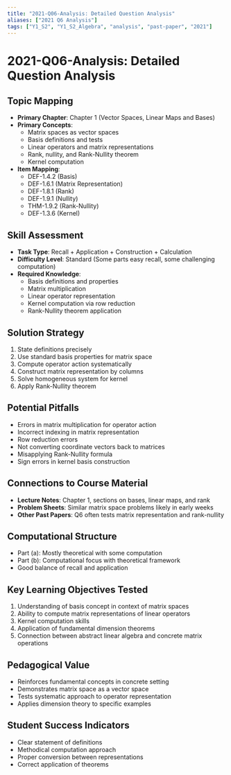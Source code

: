 ```yaml
---
title: "2021-Q06-Analysis: Detailed Question Analysis"
aliases: ["2021 Q6 Analysis"]
tags: ["Y1_S2", "Y1_S2_Algebra", "analysis", "past-paper", "2021"]
---
```


# 2021-Q06-Analysis: Detailed Question Analysis

## Topic Mapping
- **Primary Chapter**: Chapter 1 (Vector Spaces, Linear Maps and Bases)
- **Primary Concepts**: 
  - Matrix spaces as vector spaces
  - Basis definitions and tests
  - Linear operators and matrix representations
  - Rank, nullity, and Rank-Nullity theorem
  - Kernel computation
- **Item Mapping**: 
  - DEF-1.4.2 (Basis)
  - DEF-1.6.1 (Matrix Representation)
  - DEF-1.8.1 (Rank)
  - DEF-1.9.1 (Nullity)
  - THM-1.9.2 (Rank-Nullity)
  - DEF-1.3.6 (Kernel)

## Skill Assessment
- **Task Type**: Recall + Application + Construction + Calculation
- **Difficulty Level**: Standard (Some parts easy recall, some challenging computation)
- **Required Knowledge**: 
  - Basis definitions and properties
  - Matrix multiplication
  - Linear operator representation
  - Kernel computation via row reduction
  - Rank-Nullity theorem application

## Solution Strategy
1. State definitions precisely
2. Use standard basis properties for matrix space
3. Compute operator action systematically
4. Construct matrix representation by columns
5. Solve homogeneous system for kernel
6. Apply Rank-Nullity theorem

## Potential Pitfalls
- Errors in matrix multiplication for operator action
- Incorrect indexing in matrix representation
- Row reduction errors
- Not converting coordinate vectors back to matrices
- Misapplying Rank-Nullity formula
- Sign errors in kernel basis construction

## Connections to Course Material
- **Lecture Notes**: Chapter 1, sections on bases, linear maps, and rank
- **Problem Sheets**: Similar matrix space problems likely in early weeks
- **Other Past Papers**: Q6 often tests matrix representation and rank-nullity

## Computational Structure
- Part (a): Mostly theoretical with some computation
- Part (b): Computational focus with theoretical framework
- Good balance of recall and application

## Key Learning Objectives Tested
1. Understanding of basis concept in context of matrix spaces
2. Ability to compute matrix representations of linear operators
3. Kernel computation skills
4. Application of fundamental dimension theorems
5. Connection between abstract linear algebra and concrete matrix operations

## Pedagogical Value
- Reinforces fundamental concepts in concrete setting
- Demonstrates matrix space as a vector space
- Tests systematic approach to operator representation
- Applies dimension theory to specific examples

## Student Success Indicators
- Clear statement of definitions
- Methodical computation approach
- Proper conversion between representations
- Correct application of theorems


